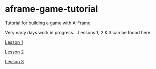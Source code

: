 # aframe-game-tutorial
 Tutorial for building a game with A-Frame

Very early days work in progress...  Lessons 1, 2 & 3 can be found here:

[Lesson 1](https://diarmidmackenzie.github.io/aframe-game-tutorial/lessons/Lesson1.html)

[Lesson 2](https://diarmidmackenzie.github.io/aframe-game-tutorial/lessons/Lesson2.html)

[Lesson 3](https://diarmidmackenzie.github.io/aframe-game-tutorial/lessons/Lesson3.html)

